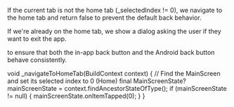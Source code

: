If the current tab is not the home tab (_selectedIndex != 0),
we navigate to the home tab and return false to prevent the default back behavior.

If we're already on the home tab, we show a dialog asking the user if they want to exit the app.

to ensure that both the in-app back button and the Android back button behave consistently.

void _navigateToHomeTab(BuildContext context) {
// Find the MainScreen and set its selected index to 0 (Home)
final MainScreenState? mainScreenState =
context.findAncestorStateOfType<MainScreenState>();
if (mainScreenState != null) {
mainScreenState.onItemTapped(0);
}
}